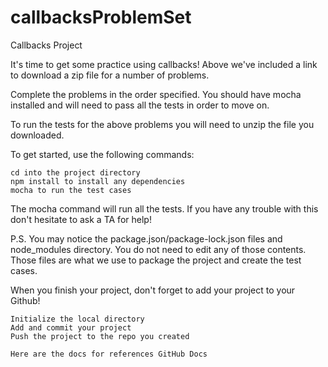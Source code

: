 # callbacksProblemSet
Callbacks Project

It's time to get some practice using callbacks! Above we've included a link to download a zip file for a number of problems.

Complete the problems in the order specified. You should have mocha installed and will need to pass all the tests in order to move on.

To run the tests for the above problems you will need to unzip the file you downloaded.

To get started, use the following commands:

    cd into the project directory
    npm install to install any dependencies
    mocha to run the test cases

The mocha command will run all the tests. If you have any trouble with this don't hesitate to ask a TA for help!

P.S. You may notice the package.json/package-lock.json files and node_modules directory. You do not need to edit any of those contents. Those files are what we use to package the project and create the test cases.

When you finish your project, don't forget to add your project to your Github!

    Initialize the local directory
    Add and commit your project
    Push the project to the repo you created

    Here are the docs for references GitHub Docs

